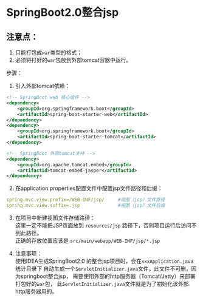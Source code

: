 # SpringBoot2.0整合jsp
## 注意点：  
1. 只能打包成`war`类型的格式；
2. 必须将打好的`war`包放到外部tomcat容器中运行。

步骤：  
1. 引入外部tomcat依赖：
```xml
<!-- SpringBoot web 核心组件 -->
<dependency>
    <groupId>org.springframework.boot</groupId>
    <artifactId>spring-boot-starter-web</artifactId>
</dependency>
<dependency>
    <groupId>org.springframework.boot</groupId>
    <artifactId>spring-boot-starter-tomcat</artifactId>
</dependency>

<!-- SpringBoot 外部tomcat支持 -->	
<dependency>
    <groupId>org.apache.tomcat.embed</groupId>
    <artifactId>tomcat-embed-jasper</artifactId>
</dependency>
```
2. 在application.properties配置文件中配置jsp文件路径和后缀：
```yaml
spring.mvc.view.prefix=/WEB-INF/jsp/     #视图（jsp）文件路径
spring.mvc.view.suffix=.jsp              #视图（jsp）文件后缀
```

3. 在项目中新建视图文件存储路径：  
这里一定不能把JSP页面放到 `resources/jsp` 路径下，否则项目运行后访问不到此路径。  
正确的存放位置应该是 `src/main/webapp/WEB-INF/jsp/*.jsp`

4. 注意事项：  
使用IDEA生成SpringBoot2.0 的整合jsp项目时，会在`xxxApplication.java`统计目录下
自动生成一个`ServletInitializer.java`文件，此文件不可删，因为springboot整合jsp，
需要使用外部的http服务器（Tomcat/Jetty）来部署打包好的`war`包，
此`ServletInitializer.java`文件就是为了初始化该外部http服务器用的。